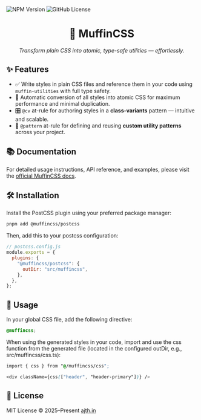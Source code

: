 ![NPM Version](https://img.shields.io/npm/v/@muffincss/postcss) ![GitHub License](https://img.shields.io/github/license/ajth-in/muffincss)

<div align="center">

# 🧁 MuffinCSS

_Transform plain CSS into atomic, type-safe utilities — effortlessly._

</div>

## ✨ Features

- ✅ Write styles in plain CSS files and reference them in your code using `muffin-utilities` with full type safety.
- 🧬 Automatic conversion of all styles into atomic CSS for maximum performance and minimal duplication.
- 🎛️ `@cv` at-rule for authoring styles in a **class-variants** pattern — intuitive and scalable.
- 🧩 `@pattern` at-rule for defining and reusing **custom utility patterns** across your project.

## 📚 Documentation

For detailed usage instructions, API reference, and examples, please visit the [official MuffinCSS docs](https://muffincss.ajth.in).

## 🛠️ Installation

Install the PostCSS plugin using your preferred package manager:

```bash
pnpm add @muffincss/postcss
```

Then, add this to your postcss configuration:

```js
// postcss.config.js
module.exports = {
  plugins: {
    "@muffincss/postcss": {
      outDir: "src/muffincss",
    },
  },
};
```

## 🚀 Usage

In your global CSS file, add the following directive:

```css
@muffincss;
```

When using the generated styles in your code, import and use the css function from the generated file (located in the configured outDir, e.g., src/muffincss/css.ts):

```css
import { css } from "@/muffincss/css";

<div className={css(["header", "header-primary"])} />
```

## 📝 License

MIT License © 2025–Present [ajth.in](https://ajth.in)
